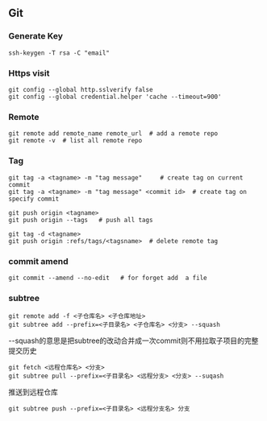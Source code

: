 ## Git

### Generate Key
    
    ssh-keygen -T rsa -C "email"

### Https visit

    git config --global http.sslverify false
    git config --global credential.helper 'cache --timeout=900'

### Remote

    git remote add remote_name remote_url  # add a remote repo
    git remote -v  # list all remote repo

### Tag
    
    git tag -a <tagname> -m "tag message"     # create tag on current commit
    git tag -a <tagname> -m "tag message" <commit id>  # create tag on specify commit

    git push origin <tagname>  
    git push origin --tags   # push all tags

    git tag -d <tagname>
    git push origin :refs/tags/<tagsname>  # delete remote tag

### commit amend

    git commit --amend --no-edit   # for forget add  a file

### subtree
    
    git remote add -f <子仓库名> <子仓库地址>
    git subtree add --prefix=<子目录名> <子仓库名> <分支> --squash

 --squash的意思是把subtree的改动合并成一次commit则不用拉取子项目的完整提交历史

    git fetch <远程仓库名> <分支>
    git subtree pull --prefix=<子目录名> <远程分支> <分支> --suqash

 推送到远程仓库
    
    git subtree push --prefix=<子目录名> <远程分支名> 分支





